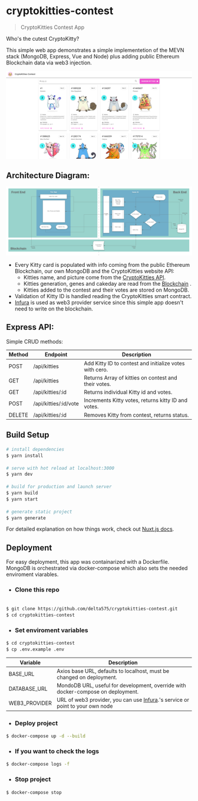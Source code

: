 # cryptokitties-contest

> CryptoKitties Contest App

Who's the cutest CryptoKitty?

This simple web app demonstrates a simple implementetion of the MEVN stack (MongoDB, Express, Vue and Node) plus adding public Ethereum Blockchain data via web3 injection.

![Screenshot](static/screenshot.PNG)

## Architecture Diagram:

![Architecture](static/architechture.PNG)

- Every Kitty card is populated with info coming from the public Ethereum Blockchain, our own MongoDB and the CryptoKitties website API:
  - Kitties name, and picture come from the [CryptoKitties API](https://api.cryptokitties.co/kitties/1).
  - Kitties generation, genes and cakeday are read from the [Blockchain](https://etherscan.io/token/0x06012c8cf97bead5deae237070f9587f8e7a266d) .
  - Kitties added to the contest and their votes are stored on MongoDB.
- Validation of Kitty ID is handled reading the CryptoKitties smart contract.
- [Infura](https://infura.io) is used as web3 provider service since this simple app doesn't need to write on the blockchain.

## Express API:

Simple CRUD methods:

| Method | Endpoint              | Description                                             |
| ------ | --------------------- | ------------------------------------------------------- |
| POST   | /api/kitties          | Add Kitty ID to contest and initialize votes with cero. |
| GET    | /api/kitties          | Returns Array of kitties on contest and their votes.    |
| GET    | /api/kitties/:id      | Returns individual Kitty id and votes.                  |
| POST   | /api/kitties/:id/vote | Increments Kitty votes, returns kitty ID and votes.     |
| DELETE | /api/kitties/:id      | Removes Kitty from contest, returns status.             |

## Build Setup

```bash
# install dependencies
$ yarn install

# serve with hot reload at localhost:3000
$ yarn dev

# build for production and launch server
$ yarn build
$ yarn start

# generate static project
$ yarn generate
```

For detailed explanation on how things work, check out [Nuxt.js docs](https://nuxtjs.org).

## Deployment

For easy deployment, this app was containarized with a Dockerfile. MongoDB is orchestrated via docker-compose which also sets the needed enviroment viarables.

- ### Clone this repo

```bash

$ git clone https://github.com/delta575/cryptokitties-contest.git
$ cd cryptokitties-contest
```

- ### Set enviroment variables

```bash
$ cd cryptokitties-contest
$ cp .env.example .env
```

| Variable      | Description                                                                                        |
| ------------- | -------------------------------------------------------------------------------------------------- |
| BASE_URL      | Axios base URL, defaults to localhost, must be changed on deployment.                              |
| DATABASE_URL  | MondoDB URL, useful for development, override with docker-compose on deployment.                   |
| WEB3_PROVIDER | URL of web3 provider, you can use [Infura](https://infura.io).'s service or point to your own node |

- ### Deploy project

```bash
$ docker-compose up -d --build
```

- ### If you want to check the logs

```bash
$ docker-compose logs -f
```

- ### Stop project

```bash
$ docker-compose stop
```

